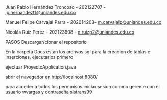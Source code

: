 ##
Juan Pablo Hernández Troncoso - 202122707 - jp.hernandezt1@uniandes.edu.co

Manuel Felipe Carvajal Parra - 202014203- m.carvajalp@uniandes.edu.co

Nicolás Ruiz Perez - 202123608 - n.ruizp2@uniandes.edu.co


PASOS
Descargar/clonar el repositorio

En la carpeta Docs estan los archvos sql para la creacion de tablas e inserciones, ejecutarlos primero

ejectuar ProyectoApplication.java

abrir el navegador en http://localhost:8080/

para acceder a todos los permmisos iniciar sesion commo gerente con el usuario wvargas y contraseña sistrans99

##
